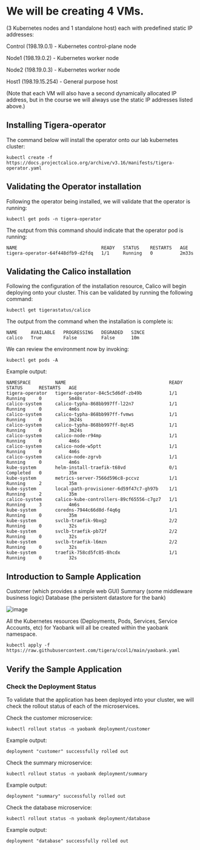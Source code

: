 # We will be creating 4 VMs. 
(3 Kubernetes nodes and 1 standalone host) each with predefined static IP addresses:

Control (198.19.0.1) - Kubernetes control-plane node

Node1 (198.19.0.2) - Kubernetes worker node

Node2 (198.19.0.3) - Kubernetes worker node

Host1 (198.19.15.254) - General purpose host

(Note that each VM will also have a second dynamically allocated IP address, but in the course we will always use the static IP addresses listed above.)

## Installing Tigera-operator
The command below will install the operator onto our lab kubernetes cluster:
```
kubectl create -f https://docs.projectcalico.org/archive/v3.16/manifests/tigera-operator.yaml
```
## Validating the Operator installation
Following the operator being installed, we will validate that the operator is running:
```
kubectl get pods -n tigera-operator
```
The output from this command should indicate that the operator pod is running:
```
NAME                               READY   STATUS    RESTARTS   AGE
tigera-operator-64f448dfb9-d2fdq   1/1     Running   0          2m33s
```
## Validating the Calico installation
Following the configuration of the installation resource, Calico will begin deploying onto your cluster. This can be validated by running the following command:
```
kubectl get tigerastatus/calico
```
The output from the command when the installation is complete is:
```
NAME     AVAILABLE   PROGRESSING   DEGRADED   SINCE
calico   True        False         False      10m
```
We can review the environment now by invoking:
```
kubectl get pods -A
```
Example output:
```
NAMESPACE         NAME                                      READY   STATUS      RESTARTS   AGE
tigera-operator   tigera-operator-84c5c5d6df-zb49b          1/1     Running     0          5m48s
calico-system     calico-typha-868bb997ff-l22n7             1/1     Running     0          4m6s
calico-system     calico-typha-868bb997ff-fvmws             1/1     Running     0          3m24s
calico-system     calico-typha-868bb997ff-8qt45             1/1     Running     0          3m24s
calico-system     calico-node-r94mp                         1/1     Running     0          4m6s
calico-system     calico-node-w5ptt                         1/1     Running     0          4m6s
calico-system     calico-node-zgrvb                         1/1     Running     0          4m6s
kube-system       helm-install-traefik-t68vd                0/1     Completed   0          35m
kube-system       metrics-server-7566d596c8-pccvz           1/1     Running     2          35m
kube-system       local-path-provisioner-6d59f47c7-gh97b    1/1     Running     2          35m
calico-system     calico-kube-controllers-89cf65556-c7gz7   1/1     Running     3          4m6s
kube-system       coredns-7944c66d8d-f4q6g                  1/1     Running     0          35m
kube-system       svclb-traefik-9bxg2                       2/2     Running     0          32s
kube-system       svclb-traefik-pb72f                       2/2     Running     0          32s
kube-system       svclb-traefik-l6mzn                       2/2     Running     0          32s
kube-system       traefik-758cd5fc85-8hcdx                  1/1     Running     0          32s
```
## Introduction to Sample Application

Customer (which provides a simple web GUI)
Summary (some middleware business logic)
Database (the persistent datastore for the bank)

![image](https://user-images.githubusercontent.com/14257200/116883959-2e2cf400-abf4-11eb-8a26-6c70c13cbad2.png)

All the Kubernetes resources (Deployments, Pods, Services, Service Accounts, etc) for Yaobank will all be created within the yaobank namespace.
```
kubectl apply -f https://raw.githubusercontent.com/tigera/ccol1/main/yaobank.yaml
```
## Verify the Sample Application

### Check the Deployment Status
To validate that the application has been deployed into your cluster, we will check the rollout status of each of the microservices.

Check the customer microservice:
```
kubectl rollout status -n yaobank deployment/customer
```
Example output:
```
deployment "customer" successfully rolled out
```
Check the summary microservice:
```
kubectl rollout status -n yaobank deployment/summary
```
Example output:
```
deployment "summary" successfully rolled out
```
Check the database microservice:
```
kubectl rollout status -n yaobank deployment/database
```
Example output:
```
deployment "database" successfully rolled out
```

